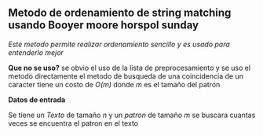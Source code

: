 ## Metodo de ordenamiento de string matching usando Booyer moore horspol sunday


*Este metodo permite realizar ordenamiento sencillo y es usado para entenderlo mejor*



**Que no se uso?**
se obvio el uso de la lista de preprocesamiento  y se uso el metodo directamente el metodo de busqueda de una coincidencia de un caracter tiene un costo de  *O(m)* donde *m* es el tamaño del patron


**Datos de entrada**

Se tiene un *Texto* de tamaño *n* y un *patron* de tamaño *m* se buscara cuantas veces se encuentra el patron en el texto